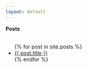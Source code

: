 ```yaml
---
layout: default
---
```


<div width="100%">
  <div class="wrapper context_text">
      <div style="font-weight: bold;"> Posts </div>
      <br/>
      	<ul>
			{% for post in site.posts %}
			<li>
				<a href="{{ post.url }}">{{ post.title }}</a>
			</li>
			{% endfor %}
		</ul>
  </div>
</div>